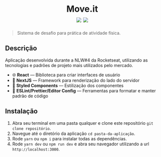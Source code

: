 <h1 align="center">
  Move.it
  <div>
    <img src="https://img.shields.io/badge/-ReactJS-blue" />
    <img src="https://img.shields.io/badge/-NextJS-blueviolet" />
  </div>
</h1>

> Sistema de desafio para prática de atividade física.

## Descrição

Aplicação desenvolvida durante a NLW#4 da Rocketseat, utilizando as tecnologias e padrões de projeto mais utilizados pelo mercado.

- :globe_with_meridians: **React** — Biblioteca para criar interfaces de usuário
- :notebook: **NextJS** — Framework para renderização do lado do servidor
- 💅 **Styled Components** — Estilização dos componentes
- :memo: **ESLint/Prettier/Editor Config** — Ferramentas para formatar e manter padrão de código

## Instalação

1. Abra seu terminal em uma pasta qualquer e clone este repositório
`git clone repositório`.
3. Navegue até o diretório da aplicação `cd pasta-da-aplicação`.
4. Rode `yarn` ou `npm i` para instalar todas as dependências.<br />
5. Rode `yarn dev` ou `npm run dev` e abra seu navegador utilizando a url `http://localhost:3000`.